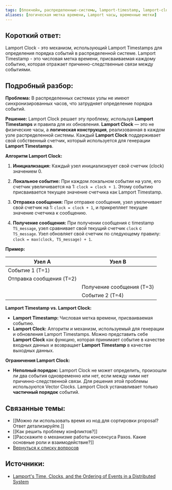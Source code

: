 ```yaml
---
tags: [блокчейн, распределенные-системы, lamport-timestamp, lamport-clock, упорядочивание-событий, консенсус]
aliases: [логическая метка времени, Lamport часы, временные метки]
---
```



## Короткий ответ:

Lamport Clock - это механизм, использующий Lamport Timestamps для определения порядка событий в распределенной системе. Lamport Timestamp - это числовая метка времени, присваиваемая каждому событию, которая отражает причинно-следственные связи между событиями.

## Подробный разбор:

**Проблема:** В распределенных системах узлы не имеют синхронизированных часов, что затрудняет определение порядка событий.

**Решение:** Lamport Clock  решает эту проблему, используя **Lamport Timestamps** и правила для их обновления.  **Lamport Clock** — это не физические часы, а **логическая конструкция**, реализованная в каждом узле распределенной системы.  Каждый **Lamport Clock** поддерживает свой собственный счетчик, который используется для генерации **Lamport Timestamps**.

**Алгоритм Lamport Clock:**

1. **Инициализация:** Каждый узел инициализирует свой счетчик (clock) значением 0.

2. **Локальное событие:** При каждом локальном событии на узле, его счетчик увеличивается на 1: `clock = clock + 1`.  Этому событию присваивается текущее значение счетчика как Lamport Timestamp.

3. **Отправка сообщения:** При отправке сообщения, узел увеличивает свой счетчик на 1: `clock = clock + 1`,  и прикрепляет текущее значение счетчика к сообщению.

4. **Получение сообщения:** При получении сообщения с timestamp `TS_message`, узел сравнивает свой текущий счетчик `clock` с  `TS_message`.
   Узел обновляет свой счетчик по следующему правилу: `clock = max(clock, TS_message) + 1`.


**Пример:**

| Узел A | Узел B |
|---|---|
| Событие 1 (T=1) |  |
| Отправка сообщения (T=2)  |  |
|  | Получение сообщения (T=3) |
|  | Событие 2 (T=4) |


**Lamport Timestamp vs. Lamport Clock:**

* **Lamport Timestamp:**  Числовая метка времени, присваиваемая событию.
* **Lamport Clock:** Алгоритм и механизм, используемый для генерации и обновления Lamport Timestamps.  Можно представить себе **Lamport Clock** как функцию, которая принимает событие в качестве входных данных и возвращает **Lamport Timestamp** в качестве выходных данных.


**Ограничения Lamport Clock:**

* **Неполный порядок:** Lamport Clock не может определить, произошли ли два события одновременно или нет, если между ними нет причинно-следственной связи. Для решения этой проблемы используются Vector Clocks.  Lamport Clock устанавливает только **частичный порядок** событий.


## Связанные темы:

* [[Можно ли использовать время из нод для сортировки proposal? Ответ детализируйте.]]
* [[Как решить проблему конфликтов?]]
* [[Расскажите о механизме работы консенсуса Paxos. Какие основные роли и взаимодействие?]]
* [Вернуться к списку вопросов](3.%20Список%20вопросов)
## Источники:

* [Lamport's Time, Clocks, and the Ordering of Events in a Distributed System](https://lamport.azurewebsites.net/pubs/time-clocks.pdf)